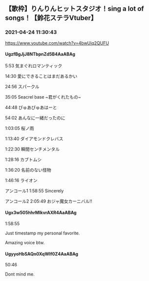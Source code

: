 ## 【歌枠】りんりんヒットスタジオ！sing a lot of songs！【鈴花ステラVtuber】
### 2021-04-24 11:30:43
https://www.youtube.com/watch?v=4bwUiq2QUFU
#### UgzfBgJjJ8NTbpnZd5B4AaABAg
5:53 気まぐれロマンティック

14:30 愛にできることはまだあるかい

24:56 スパークル

35:05 Seacrel base ~君がくれたもの~

44:48 ぴゅあぴゅあはーと

54:02 あんなに一緒だったのに

1:03:05 桜ノ雨

1:13:40 ダイアモンドクレバス

1:22:30 瞬間センチメンタル

1:28:16 カブトムシ

1:36:20 名前のない怪物

1:46:16 ライオン

アンコール1 1:58:55 Sincerely

アンコール2 2:05:49 おジャ魔女カーニバル!!

#### Ugx3w505hhrMlkvrAXR4AaABAg
1:58:55 



Just timestamp my personal favorite.

Amazing voice btw.

#### UgyyoHbSAQn0XqWIf0Z4AaABAg
50:46 

Dont mind me.


